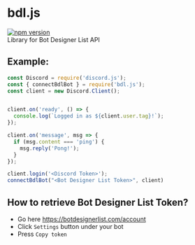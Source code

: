 # bdl.js
[![npm version](https://badge.fury.io/js/bdl.js.svg)](https://badge.fury.io/js/bdl.js) \
Library for Bot Designer List API

## Example:
```js
const Discord = require('discord.js');
const { connectBdlBot } = require('bdl.js');
const client = new Discord.Client();


client.on('ready', () => {
  console.log(`Logged in as ${client.user.tag}!`);
});

client.on('message', msg => {
  if (msg.content === 'ping') {
    msg.reply('Pong!');
  }
});

client.login('<Discord Token>');
connectBdlBot("<Bot Designer List Token>", client)
```

## How to retrieve Bot Designer List Token?
- Go here https://botdesignerlist.com/account
- Click `Settings` button under your bot
- Press `Copy token`

